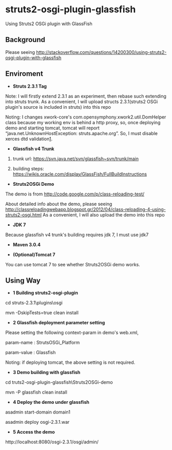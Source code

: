 ﻿struts2-osgi-plugin-glassfish
=============================

Using Struts2 OSGi plugin with GlassFish

Background
------------

Please seeing http://stackoverflow.com/questions/14200300/using-struts2-osgi-plugin-with-glassfish

Enviroment
------------

* **Struts 2.3.1 Tag**

Note: I will firstly extend 2.3.1 as an experiment, then rebase such extending into struts trunk.
As a convenient, I will upload structs 2.3.1(struts2 OSGi plugin's source is included in struts) into this repo

Noting: I changes xwork-core's com.opensymphony.xwork2.util.DomHelper class because my working env is behind a http proxy,
so, once deploying demo and starting tomcat, tomcat will report “java.net.UnknownHostException: struts.apache.org”. So,
I must disable xerces dtd validation[1].

[1]: http://isocra.com/2006/05/making-xerces-ignore-a-dtd/

* **Glassfish v4 Trunk**

1) trunk url: https://svn.java.net/svn/glassfish~svn/trunk/main

2) building steps: https://wikis.oracle.com/display/GlassFish/FullBuildInstructions

* **Struts2OSGi Demo**

The demo is from http://code.google.com/p/class-reloading-test/

About detailed info about the demo, please seeing http://classreloadingwebapp.blogspot.gr/2012/04/class-reloading-4-using-struts2-osgi.html
As a convenient, I will also upload the demo into this repo

* **JDK 7**

Because glassfish v4 trunk's building requires jdk 7, I must use jdk7

* **Maven 3.0.4**


* **(Optional)Tomcat 7**

You can use tomcat 7 to see whether Struts2OSGi demo works.

Using Way
---------------
* **1 Building struts2-osgi-plugin**

cd struts-2.3.1\plugins\osgi

mvn -DskipTests=true clean install


* **2 Glassfish deployment parameter setting**

Please setting the following context-param in demo's web.xml,

param-name : StrutsOSGi_Platform

param-value : Glassfish

Noting: if deploying tomcat, the above setting is not required.

* **3 Demo building with glassfish**

cd truts2-osgi-plugin-glassfish\Struts2OSGi-demo

mvn -P glassfish clean install

* **4 Deploy the demo under glassfish**

asadmin start-domain domain1

asadmin deploy osgi-2.3.1.war


* **5 Access the demo**

http://localhost:8080/osgi-2.3.1/osgi/admin/

